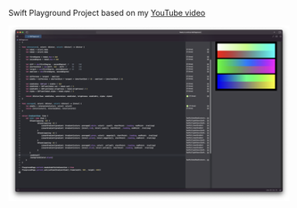 Swift Playground Project based on my [YouTube video]()

![image](https://raw.githubusercontent.com/BeauNouvelle/Gradient-Interpolation/main/screencap.png)
